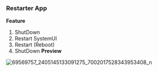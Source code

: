 ### Restarter App
**Feature**

1. ShutDown
2. Restart SystemUI
3. Restart (Reboot)
4. ShutDown
**Preview**

![69569757_2405145133091275_7002017528343953408_n](https://user-images.githubusercontent.com/41333888/64476471-e8303c00-d143-11e9-9aa2-967331933190.jpg)

